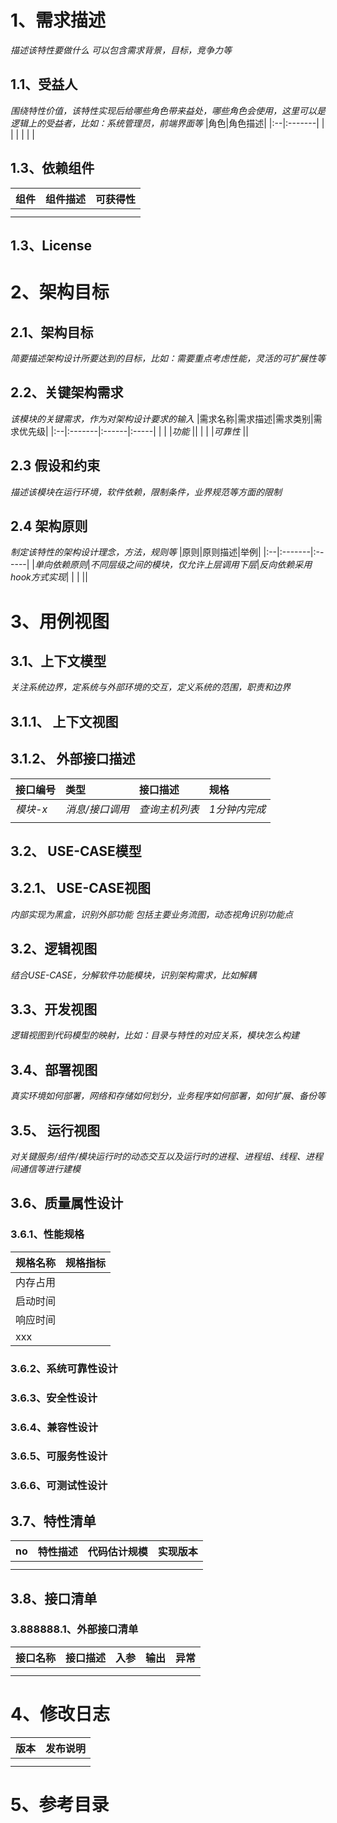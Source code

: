 # 1、需求描述
_描述该特性要做什么_
_可以包含需求背景，目标，竞争力等_

## 1.1、受益人
_围绕特性价值，该特性实现后给哪些角色带来益处，哪些角色会使用，这里可以是逻辑上的受益者，比如：系统管理员，前端界面等_
|角色|角色描述|
|:--|:-------|
| | |
| | |

## 1.3、依赖组件
|组件|组件描述|可获得性|
|:--|:-------|:------|
| | | |
| | | |

## 1.3、License

# 2、架构目标
## 2.1、架构目标
_简要描述架构设计所要达到的目标，比如：需要重点考虑性能，灵活的可扩展性等_

## 2.2、关键架构需求
_该模块的关键需求，作为对架构设计要求的输入_
|需求名称|需求描述|需求类别|需求优先级|
|:--|:-------|:------|:-----|
| | |_功能_ ||
| | |_可靠性_ ||

## 2.3 假设和约束
_描述该模块在运行环境，软件依赖，限制条件，业界规范等方面的限制_

## 2.4 架构原则
_制定该特性的架构设计理念，方法，规则等_
|原则|原则描述|举例|
|:--|:-------|:------|
|_单向依赖原则_|_不同层级之间的模块，仅允许上层调用下层_|_反向依赖采用hook方式实现_|
| | ||

# 3、用例视图
## 3.1、上下文模型
_关注系统边界，定系统与外部环境的交互，定义系统的范围，职责和边界_
## 3.1.1、 上下文视图
## 3.1.2、 外部接口描述
|接口编号|类型|接口描述|规格|
|:--|:-------|:------|:----|
|_模块-x_|_消息/接口调用_|_查询主机列表_|_1分钟内完成_|
| | |||
## 3.2、 USE-CASE模型
## 3.2.1、 USE-CASE视图
_内部实现为黑盒，识别外部功能_
_包括主要业务流图，动态视角识别功能点_

## 3.2、逻辑视图
_结合USE-CASE，分解软件功能模块，识别架构需求，比如解耦_

## 3.3、开发视图
_逻辑视图到代码模型的映射，比如：目录与特性的对应关系，模块怎么构建_

## 3.4、部署视图
_真实环境如何部署，网络和存储如何划分，业务程序如何部署，如何扩展、备份等_

## 3.5、 运行视图
_对关键服务/组件/模块运行时的动态交互以及运行时的进程、进程组、线程、进程间通信等进行建模_

## 3.6、质量属性设计
### 3.6.1、性能规格
|规格名称|规格指标|
|:--|:-------|
|内存占用| |
|启动时间| |
|响应时间||
|xxx||

### 3.6.2、系统可靠性设计

### 3.6.3、安全性设计

### 3.6.4、兼容性设计

### 3.6.5、可服务性设计

### 3.6.6、可测试性设计

## 3.7、特性清单
|no|特性描述|代码估计规模|实现版本|
|:--|:-------|:------|:----|
| | | | |
| | | | |

## 3.8、接口清单
### 3.888888.1、外部接口清单
|接口名称|接口描述|入参|输出|异常|
|:-------|:------|:---|:---|:---|
||||||
||||||


# 4、修改日志
|版本|发布说明|
|:--|:-------|
|||
|||


# 5、参考目录

